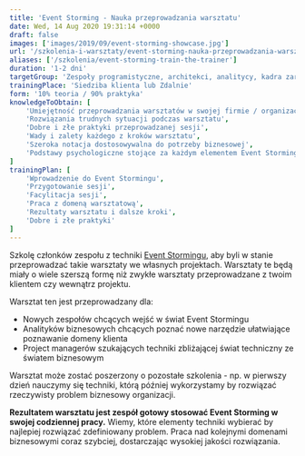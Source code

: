 ```yaml
---
title: 'Event Storming - Nauka przeprowadzania warsztatu'
date: Wed, 14 Aug 2020 19:31:14 +0000
draft: false
images: ['images/2019/09/event-storming-showcase.jpg']
url: '/szkolenia-i-warsztaty/event-storming-nauka-przeprowadzania-warsztatu'
aliases: ['/szkolenia/event-storming-train-the-trainer']
duration: '1-2 dni'
targetGroup: 'Zespoły programistyczne, architekci, analitycy, kadra zarządzająca'
trainingPlace: 'Siedziba klienta lub Zdalnie'
form: '10% teoria / 90% praktyka'
knowledgeToObtain: [
    'Umiejętność przeprowadzania warsztatów w swojej firmie / organizacji',
    'Rozwiązania trudnych sytuacji podczas warsztatu',
    'Dobre i złe praktyki przeprowadzanej sesji',
    'Wady i zalety każdego z kroków warsztatu',
    'Szeroka notacja dostosowywalna do potrzeby biznesowej',
    'Podstawy psychologiczne stojące za każdym elementem Event Stormingu'
]
trainingPlan: [
    'Wprowadzenie do Event Stormingu', 
    'Przygotowanie sesji', 
    'Facylitacja sesji',
    'Praca z domeną warsztatową',
    'Rezultaty warsztatu i dalsze kroki',
    'Dobre i złe praktyki'
]
---
```


Szkolę członków zespołu z techniki [Event Stormingu](/2018/12/06/event-storming-jak-szybko-odkrywac-nieznane/), aby byli w stanie przeprowadzać takie warsztaty we własnych projektach. Warsztaty te będą miały o wiele szerszą formę niż zwykłe warsztaty przeprowadzane z twoim klientem czy wewnątrz projektu.

Warsztat ten jest przeprowadzany dla:
* Nowych zespołów chcących wejść w świat Event Stormingu
* Analityków biznesowych chcących poznać nowe narzędzie ułatwiające poznawanie domeny klienta
* Project managerów szukających techniki zbliżającej świat techniczny ze światem biznesowym

Warsztat może zostać poszerzony o pozostałe szkolenia - np. w pierwszy dzień nauczymy się techniki, którą później wykorzystamy by rozwiązać rzeczywisty problem biznesowy organizacji.

**Rezultatem warsztatu jest zespół gotowy stosować Event Storming w swojej codziennej pracy.** Wiemy, które elementy techniki wybierać by najlepiej rozwiązać zdefiniowany problem. Praca nad kolejnymi domenami biznesowymi coraz szybciej, dostarczając wysokiej jakości rozwiązania.